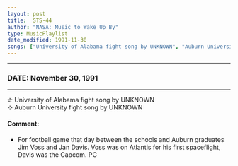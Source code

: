```yaml
---
layout: post
title:  STS-44
author: "NASA: Music to Wake Up By"
type: MusicPlaylist
date_modified: 1991-11-30
songs: ["University of Alabama fight song by UNKNOWN", "Auburn University fight song by UNKNOWN"]
---
```


----
### DATE: November 30, 1991
----
✫ University of Alabama fight song by UNKNOWN  &nbsp;<br />
⊹ Auburn University fight song by UNKNOWN

#### Comment:
* For football game that day between the schools and Auburn graduates Jim Voss and Jan Davis. Voss was on Atlantis for his first spaceflight, Davis was the Capcom. PC




<br/>
<center>
	<a target="_blank"
	   href="https://twitter.com/intent/tweet?hashtags=Space,NASA,Playlist,NASAWakeupCalls,SpaceProgram&text={{ page.author}}, '{{ page.songs.first }}' {{ page.title }}, {{ page.date | date: '%B %d, %Y' }}. {{ site.url }}{{ page.url }}&via=nasawakeupcalls"><i class="fab fa-twitter" alt="Tweet this page" style="font-size: 1.3em;"></i></a>
	&nbsp; 	<i class="fas fa-user-astronaut" style="font-size: 1.5em;"></i> &nbsp;
    <a type="amzn" search="'University of Alabama fight song by UNKNOWN' or 'Auburn University fight song by UNKNOWN'" category="popular music">
    <i class="fab fa-amazon" style="font-size: 1.3em;"></i></a>
</center>
